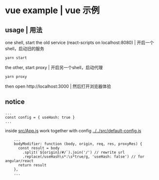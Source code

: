 # vue example | vue 示例

## usage | 用法

one shell, start the old service (react-scripts on localhost:8080) | 开启一个 shell，启动旧的服务

```
yarn start
```

the other, start proxy | 开启另一个shell，启动代理

```
yarn proxy
```

then open http://localhost:3000 | 然后打开浏览器体验

## notice

```
...
const config = { useHash: true }
...
```

inside [src/App.js](./src/App.js) work together with config [../../src/default-config.js](../../src/default-config.js)

```
    ...
    bodyModifier: function (body, origin, req, res, proxyRes) {
      const result = body
        .split(`${origin}/#/`).join('/') // rewrite url
        .replace(/useHash\s*:\s*true/g, 'useHash: false') // for angular/react
      return result
    },
    ...
```